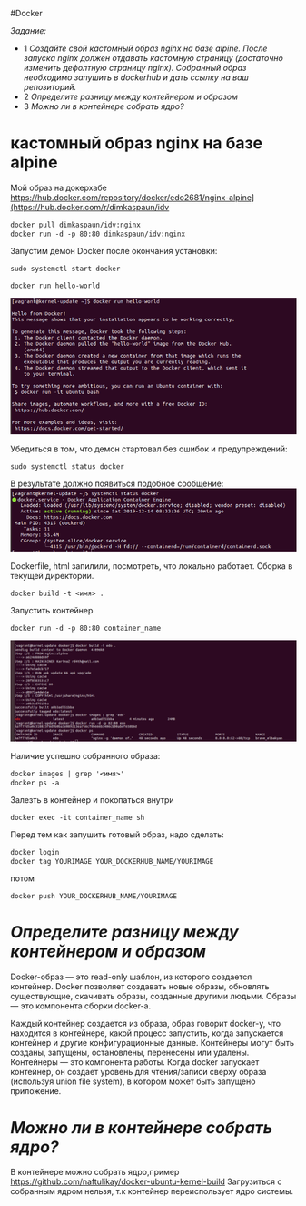 #Docker

*Задание:*
* 1 *Создайте свой кастомный образ nginx на базе alpine. После запуска nginx должен отдавать кастомную страницу (достаточно изменить дефолтную страницу nginx). Собранный образ необходимо запушить в dockerhub и дать ссылку на ваш репозиторий.*
* 2 *Определите разницу между контейнером и образом*
* 3 *Можно ли в контейнере собрать ядро?*

# кастомный образ nginx на базе alpine

Мой образ на докерхабе
https://hub.docker.com/repository/docker/edo2681/nginx-alpine](https://hub.docker.com/r/dimkaspaun/idv
```
docker pull dimkaspaun/idv:nginx
docker run -d -p 80:80 dimkaspaun/idv:nginx
```
Запустим демон Docker после окончания установки:
```
sudo systemctl start docker
```

```
docker run hello-world
```
![Image alt](https://github.com/Edo1993/otus_9/raw/master/12.png)

Убедиться в том, что демон стартовал без ошибок и предупреждений:
```
sudo systemctl status docker
```
В результате должно появиться подобное сообщение:
![Image alt](https://github.com/Edo1993/otus_9/raw/master/11.png)

Dockerfile, html запилили, посмотреть, что локально работает.
Сборка в текущей директории. 
```
docker build -t <имя> .
```
Запустить контейнер 
```
docker run -d -p 80:80 container_name
```
![Image alt](https://github.com/Edo1993/otus_9/raw/master/13.png)

Наличие успешно собранного образа:
```
docker images | grep '<имя>'
docker ps -a
```
Залезть в контейнер и покопаться внутри 
```
docker exec -it container_name sh
```

Перед тем как запушить готовый образ, надо сделать:
```
docker login
docker tag YOURIMAGE YOUR_DOCKERHUB_NAME/YOURIMAGE
```
потом
```
docker push YOUR_DOCKERHUB_NAME/YOURIMAGE
```
# *Определите разницу между контейнером и образом*

   Docker-образ — это read-only шаблон, из которого создается контейнер. Docker позволяет создавать новые образы, обновлять существующие, скачивать образы, созданные другими людьми. Образы — это компонента сборки docker-а.
   
   Каждый контейнер создается из образа, образ говорит docker-у, что находится в контейнере, какой процесс запустить, когда запускается контейнер и другие конфигурационные данные. Контейнеры могут быть созданы, запущены, остановлены, перенесены или удалены. Контейнеры — это компонента работы. Когда docker запускает контейнер, он создает уровень для чтения/записи сверху образа (используя union file system), в котором может быть запущено приложение.

# *Можно ли в контейнере собрать ядро?*

В контейнере можно собрать ядро,пример https://github.com/naftulikay/docker-ubuntu-kernel-build
Загрузиться с собранным ядром нельзя, т.к контейнер переиспользует ядро системы.
